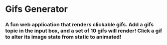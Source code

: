 # Gifs Generator

### A fun web application that renders clickable gifs. Add a gifs topic in the input box, and a set of 10 gifs will render! Click a gif to alter its image state from static to animated!


